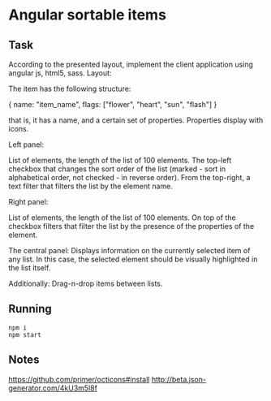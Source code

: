 # Angular sortable items
## Task
According to the presented layout, implement the client application using angular js, html5, sass.
Layout:

The item has the following structure:

{
name: "item_name",
flags: ["flower", "heart", "sun", "flash"]
}

that is, it has a name, and a certain set of properties. Properties display with icons.

Left panel:

List of elements, the length of the list of 100 elements.
The top-left checkbox that changes the sort order of the list (marked - sort in alphabetical order, not checked - in reverse order).
From the top-right, a text filter that filters the list by the element name.

Right panel:

List of elements, the length of the list of 100 elements.
On top of the checkbox filters that filter the list by the presence of the properties of the element.

The central panel:
Displays information on the currently selected item of any list. In this case, the selected element should be visually highlighted in the list itself.

Additionally:
Drag-n-drop items between lists.
## Running

    npm i
    npm start

## Notes
https://github.com/primer/octicons#install
http://beta.json-generator.com/4kU3m5l8f
